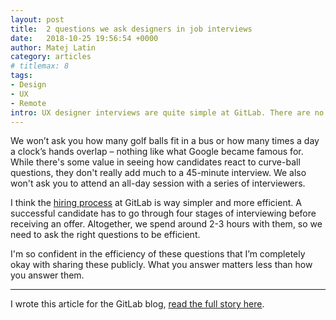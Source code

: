 ```yaml
---
layout: post
title:  2 questions we ask designers in job interviews
date:   2018-10-25 19:56:54 +0000
author: Matej Latin
category: articles
# titlemax: 8
tags:
- Design
- UX
- Remote
intro: UX designer interviews are quite simple at GitLab. There are no trick questions—but here are two 'basic' ones that tell us a lot about you.
---
```


We won’t ask you how many golf balls fit in a bus or how many times a day a clock’s hands overlap – nothing like what Google became famous for. While there's some value in seeing how candidates react to curve-ball questions, they don't really add much to a 45-minute interview. We also won't ask you to attend an all-day session with a series of interviewers.

I think the [hiring process](https://about.gitlab.com/job-families/engineering/ux-designer/#hiring-process) at GitLab is way simpler and more efficient. A successful candidate has to go through four stages of interviewing before receiving an offer. Altogether, we spend around 2-3 hours with them, so we need to ask the right questions to be efficient.

I'm so confident in the efficiency of these questions that I’m completely okay with sharing these publicly. What you answer matters less than how you answer them.



---
I wrote this article for the GitLab blog, [read the full story here](https://about.gitlab.com/2018/10/25/two-questions-we-ask-ux-designers-in-job-interviews/).